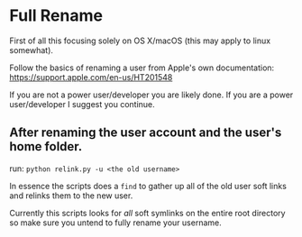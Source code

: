 # Full Rename

First of all this focusing solely on OS X/macOS (this may apply to linux somewhat).

Follow the basics of renaming a user from Apple's own documentation:
https://support.apple.com/en-us/HT201548

If you are not a power user/developer you are likely done. If you are a power user/developer I suggest you continue.


## After renaming the user account and the user's home folder.

run: `python relink.py -u <the old username>`

In essence the scripts does a `find` to gather up all of the old user soft links and relinks them to the new user.

Currently this scripts looks for *all* soft symlinks on the entire root directory so make sure you untend to fully rename your username.